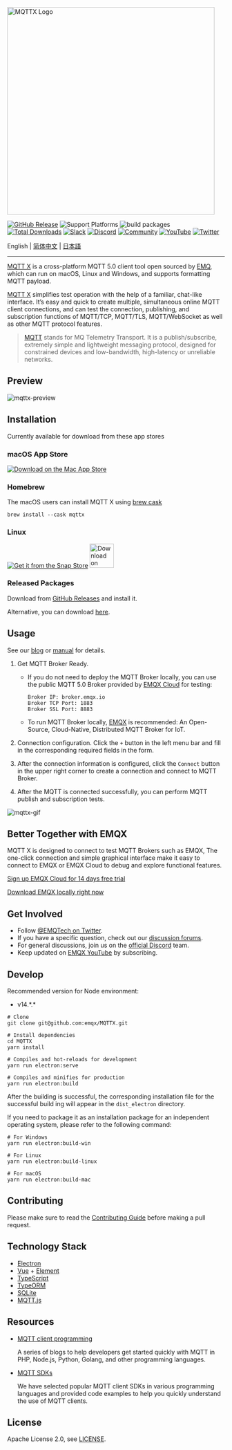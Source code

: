 <img src="./assets/mqttx-logo.png" width="480" alt="MQTTX Logo" />

[![GitHub Release](https://img.shields.io/github/release/emqx/mqttx?color=brightgreen)](https://github.com/emqx/mqttx/releases)
![Support Platforms](https://camo.githubusercontent.com/a50c47295f350646d08f2e1ccd797ceca3840e52/68747470733a2f2f696d672e736869656c64732e696f2f62616467652f706c6174666f726d2d6d61634f5325323025374325323057696e646f77732532302537432532304c696e75782d6c69676874677265792e737667)
![build packages](https://github.com/emqx/MQTTX/workflows/build%20packages/badge.svg)
[![Total Downloads](https://img.shields.io/github/downloads/emqx/mqttx/total.svg)](https://github.com/emqx/mqttx/releases)
[![Slack](https://img.shields.io/badge/Slack-EMQX-39AE85?logo=slack)](https://slack-invite.emqx.io/) [![Discord](https://img.shields.io/discord/931086341838622751?label=Discord&logo=discord)](https://discord.gg/xYGf3fQnES)
[![Community](https://img.shields.io/badge/Community-MQTT%20X-yellow?logo=github)](https://github.com/emqx/MQTTX/discussions)
[![YouTube](https://img.shields.io/badge/Subscribe-EMQ-FF0000?logo=youtube)](https://www.youtube.com/channel/UC5FjR77ErAxvZENEWzQaO5Q)
[![Twitter](https://img.shields.io/badge/Follow-EMQ-1DA1F2?logo=twitter)](https://twitter.com/EMQTech)

English | [简体中文](./README-CN.md) | [日本語](./README-JP.md)

---

[MQTT X](https://mqttx.app) is a cross-platform MQTT 5.0 client tool open sourced by [EMQ](https://www.emqx.com/en), which can run on macOS, Linux and Windows, and supports formatting MQTT payload.

[MQTT X](https://mqttx.app) simplifies test operation with the help of a familiar, chat-like interface. It’s easy and quick to create multiple, simultaneous online MQTT client connections, and can test the connection, publishing, and subscription functions of MQTT/TCP, MQTT/TLS, MQTT/WebSocket as well as other MQTT protocol features.

> [MQTT](http://mqtt.org/faq) stands for MQ Telemetry Transport. It is a publish/subscribe, extremely simple and lightweight messaging protocol, designed for constrained devices and low-bandwidth, high-latency or unreliable networks.

## Preview

![mqttx-preview](./assets/mqttx-preview.png)

## Installation

Currently available for download from these app stores

### macOS App Store

[![Download on the Mac App Store](./assets/app-store-download.svg)](https://apps.apple.com/us/app/mqttx/id1514074565?mt=12)

### Homebrew

The macOS users can install MQTT X using [brew cask](https://formulae.brew.sh/cask/mqttx)

```shell
brew install --cask mqttx
```

### Linux

[![Get it from the Snap Store](https://snapcraft.io/static/images/badges/en/snap-store-black.svg)](https://snapcraft.io/mqttx)
<a href='https://flathub.org/apps/details/com.emqx.MQTTX'><img height='56' alt='Download on Flathub' src='https://flathub.org/assets/badges/flathub-badge-en.png'/></a>

### Released Packages

Download from [GitHub Releases](https://github.com/emqx/MQTTX/releases) and install it.

Alternative, you can download [here](https://www.emqx.io/downloads/MQTTX/).

## Usage

See our [blog](https://www.emqx.io/blog/mqtt-x-guideline) or [manual](./docs/manual.md) for details.

1. Get MQTT Broker Ready.

    - If you do not need to deploy the MQTT Broker locally, you can use the public MQTT 5.0 Broker provided by [EMQX Cloud](https://www.emqx.com/en/cloud) for testing:

        ```shell
        Broker IP: broker.emqx.io
        Broker TCP Port: 1883
        Broker SSL Port: 8883
        ```

    - To run MQTT Broker locally, [EMQX](https://www.emqx.com/en/products/emqx) is recommended: An Open-Source, Cloud-Native, Distributed MQTT Broker for IoT.

2. Connection configuration. Click the `+` button in the left menu bar and fill in the corresponding required fields in the form.

3. After the connection information is configured, click the `Connect` button in the upper right corner to create a connection and connect to MQTT Broker.

4. After the MQTT is connected successfully, you can perform MQTT publish and subscription tests.

![mqttx-gif](./assets/mqttx-gif.gif)

## Better Together with EMQX

MQTT X is designed to connect to test MQTT Brokers such as EMQX, The one-click connection and simple graphical interface make it easy to connect to EMQX or EMQX Cloud to debug and explore functional features.

[Sign up EMQX Cloud for 14 days free trial](https://www.emqx.com/en/try?product=cloud)

[Download EMQX locally right now](https://www.emqx.com/en/try?product=enterprise)

## Get Involved

- Follow [@EMQTech on Twitter](https://twitter.com/EMQTech).
- If you have a specific question, check out our [discussion forums](https://github.com/emqx/emqx/discussions).
- For general discussions, join us on the [official Discord](https://discord.gg/xYGf3fQnES) team.
- Keep updated on [EMQX YouTube](https://www.youtube.com/channel/UC5FjR77ErAxvZENEWzQaO5Q) by subscribing.

## Develop

Recommended version for Node environment:

- v14.\*.\*

``` shell
# Clone
git clone git@github.com:emqx/MQTTX.git

# Install dependencies
cd MQTTX
yarn install

# Compiles and hot-reloads for development
yarn run electron:serve

# Compiles and minifies for production
yarn run electron:build
```

After the building is successful, the corresponding installation file for the successful build ing will appear in the `dist_electron` directory.

If you need to package it as an installation package for an independent operating system, please refer to the following command:

```shell
# For Windows
yarn run electron:build-win

# For Linux
yarn run electron:build-linux

# For macOS
yarn run electron:build-mac
```

## Contributing

Please make sure to read the [Contributing Guide](https://github.com/emqx/MQTTX/blob/master/.github/CONTRIBUTING.md) before making a pull request.

## Technology Stack

- [Electron](https://electronjs.org/)
- [Vue](https://vuejs.org/) + [Element](https://element.eleme.io)
- [TypeScript](https://www.typescriptlang.org/)
- [TypeORM](https://github.com/typeorm/typeorm)
- [SQLite](https://github.com/mapbox/node-sqlite3)
- [MQTT.js](https://github.com/mqttjs/MQTT.js)

## Resources

- [MQTT client programming](https://www.emqx.com/en/blog/tag/mqtt-client-programming)

  A series of blogs to help developers get started quickly with MQTT in PHP, Node.js, Python, Golang, and other programming languages.

- [MQTT SDKs](https://www.emqx.com/en/mqtt-client-sdk)

  We have selected popular MQTT client SDKs in various programming languages and provided code examples to help you quickly understand the use of MQTT clients.

## License

Apache License 2.0, see [LICENSE](https://github.com/emqx/MQTTX/blob/master/LICENSE).
